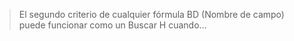 > El segundo criterio de cualquier fórmula BD (Nombre de campo) puede funcionar como un Buscar H cuando…